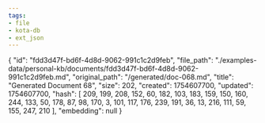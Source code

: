 ```yaml
---
tags:
- file
- kota-db
- ext_json
---
```

{
  "id": "fdd3d47f-bd6f-4d8d-9062-991c1c2d9feb",
  "file_path": "./examples-data/personal-kb/documents/fdd3d47f-bd6f-4d8d-9062-991c1c2d9feb.md",
  "original_path": "/generated/doc-068.md",
  "title": "Generated Document 68",
  "size": 202,
  "created": 1754607700,
  "updated": 1754607700,
  "hash": [
    209,
    199,
    208,
    152,
    60,
    182,
    103,
    183,
    159,
    150,
    160,
    244,
    133,
    50,
    178,
    87,
    98,
    170,
    3,
    101,
    117,
    176,
    239,
    191,
    36,
    13,
    216,
    111,
    59,
    155,
    247,
    210
  ],
  "embedding": null
}
